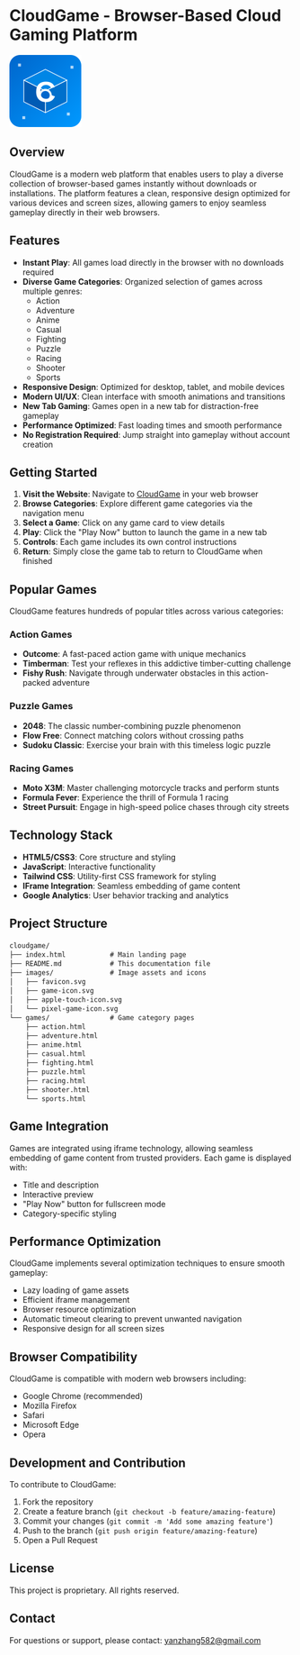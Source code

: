 # CloudGame - Browser-Based Cloud Gaming Platform

![CloudGame Logo](images/game-icon.svg)

## Overview

CloudGame is a modern web platform that enables users to play a diverse collection of browser-based games instantly without downloads or installations. The platform features a clean, responsive design optimized for various devices and screen sizes, allowing gamers to enjoy seamless gameplay directly in their web browsers.

## Features

- **Instant Play**: All games load directly in the browser with no downloads required
- **Diverse Game Categories**: Organized selection of games across multiple genres:
  - Action
  - Adventure
  - Anime
  - Casual
  - Fighting
  - Puzzle
  - Racing
  - Shooter
  - Sports
- **Responsive Design**: Optimized for desktop, tablet, and mobile devices
- **Modern UI/UX**: Clean interface with smooth animations and transitions
- **New Tab Gaming**: Games open in a new tab for distraction-free gameplay
- **Performance Optimized**: Fast loading times and smooth performance
- **No Registration Required**: Jump straight into gameplay without account creation

## Getting Started

1. **Visit the Website**: Navigate to [CloudGame](https://cloudgame.info) in your web browser
2. **Browse Categories**: Explore different game categories via the navigation menu
3. **Select a Game**: Click on any game card to view details
4. **Play**: Click the "Play Now" button to launch the game in a new tab
5. **Controls**: Each game includes its own control instructions
6. **Return**: Simply close the game tab to return to CloudGame when finished

## Popular Games

CloudGame features hundreds of popular titles across various categories:

### Action Games
- **Outcome**: A fast-paced action game with unique mechanics
- **Timberman**: Test your reflexes in this addictive timber-cutting challenge
- **Fishy Rush**: Navigate through underwater obstacles in this action-packed adventure

### Puzzle Games
- **2048**: The classic number-combining puzzle phenomenon
- **Flow Free**: Connect matching colors without crossing paths
- **Sudoku Classic**: Exercise your brain with this timeless logic puzzle

### Racing Games
- **Moto X3M**: Master challenging motorcycle tracks and perform stunts
- **Formula Fever**: Experience the thrill of Formula 1 racing
- **Street Pursuit**: Engage in high-speed police chases through city streets

## Technology Stack

- **HTML5/CSS3**: Core structure and styling
- **JavaScript**: Interactive functionality
- **Tailwind CSS**: Utility-first CSS framework for styling
- **IFrame Integration**: Seamless embedding of game content
- **Google Analytics**: User behavior tracking and analytics

## Project Structure

```
cloudgame/
├── index.html           # Main landing page
├── README.md            # This documentation file
├── images/              # Image assets and icons
│   ├── favicon.svg
│   ├── game-icon.svg
│   ├── apple-touch-icon.svg
│   └── pixel-game-icon.svg
└── games/               # Game category pages
    ├── action.html
    ├── adventure.html
    ├── anime.html
    ├── casual.html
    ├── fighting.html
    ├── puzzle.html
    ├── racing.html
    ├── shooter.html
    └── sports.html
```

## Game Integration

Games are integrated using iframe technology, allowing seamless embedding of game content from trusted providers. Each game is displayed with:

- Title and description
- Interactive preview
- "Play Now" button for fullscreen mode
- Category-specific styling

## Performance Optimization

CloudGame implements several optimization techniques to ensure smooth gameplay:

- Lazy loading of game assets
- Efficient iframe management
- Browser resource optimization
- Automatic timeout clearing to prevent unwanted navigation
- Responsive design for all screen sizes

## Browser Compatibility

CloudGame is compatible with modern web browsers including:
- Google Chrome (recommended)
- Mozilla Firefox
- Safari
- Microsoft Edge
- Opera

## Development and Contribution

To contribute to CloudGame:

1. Fork the repository
2. Create a feature branch (`git checkout -b feature/amazing-feature`)
3. Commit your changes (`git commit -m 'Add some amazing feature'`)
4. Push to the branch (`git push origin feature/amazing-feature`)
5. Open a Pull Request

## License

This project is proprietary. All rights reserved.

## Contact

For questions or support, please contact: yanzhang582@gmail.com
